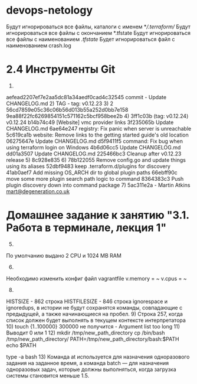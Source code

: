 # devops-netology

Будут игнорироваться все файлы, каталоги с именем **/.terraform/*
Будут игнорироваться все файлы с окончанием *.tfstate
Будут игнорироваться все файлы с наименованием *.tfstate*
Будет игнорироваться файл с наименованием crash.log

# 2.4 Инструменты Git
1)
aefead2207ef7e2aa5dc81a34aedf0cad4c32545
commit - Update CHANGELOG.md
2)
TAG - tag: v0.12.23
3)
2
56cd7859e05c36c06b56d013b55a252d0bb7e158
9ea88f22fc6269854151c571162c5bcf958bee2b
4)
3ff1c03b (tag: v0.12.24) v0.12.24
b14b74c49 [Website] vmc provider links
3f235065b Update CHANGELOG.md
6ae64e247 registry: Fix panic when server is unreachable
5c619ca1b website: Remove links to the getting started guide's old location
06275647e Update CHANGELOG.md
d5f9411f5 command: Fix bug when using terraform login on Windows
4b6d06cc5 Update CHANGELOG.md
dd01a3507 Update CHANGELOG.md
225466bc3 Cleanup after v0.12.23 release
5)
8c928e835
6)
78b122055 Remove config.go and update things using its aliases
52dbf9483 keep .terraform.d/plugins for discovery
41ab0aef7 Add missing OS_ARCH dir to global plugin paths
66ebff90c move some more plugin search path logic to command
8364383c3 Push plugin discovery down into command package
7)
5ac311e2a - Martin Atkins mart@degeneration.co.uk

# Домашнее задание к занятию "3.1. Работа в терминале, лекция 1"

5)
По умолчанию выдано 2 CPU и 1024 MB RAM

6)
Необходимо изменить конфиг файл vagrantfile
v.memory = ~
v.cpus = ~

8)
HISTSIZE - 862 строкa
HISTFILESIZE - 846 строкa
ignorespace и ignoredups, в истории не будут сохранятся команды, совпадающие с предыдущей, а также начинающиеся на пробел.
9)
Строка 257, когда список должен будет выполнять в текущем контексте интерпретатора
10)
touch {1..100000}
300000 не получится - Argument list too long
11)
Выводит 0 или 1
12)
mkdir /tmp/new_path_directory 
cp /bin/bash /tmp/new_path_directory/
PATH=/tmp/new_path_directory/bash:$PATH
echo $PATH

type -a bash
13)
Команда at используется для назначения одноразового задания на заданное время, а команда batch — для назначения одноразовых задач, которые должны выполняться, когда загрузка системы становится меньше 1.5.

